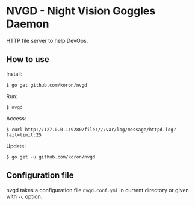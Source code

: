 # NVGD - Night Vision Goggles Daemon

HTTP file server to help DevOps.

## How to use

Install:

    $ go get github.com/koron/nvgd

Run:

    $ nvgd

Access:

    $ curl http://127.0.0.1:9280/file:///var/log/message/httpd.log?tail=limit:25

Update:

    $ go get -u github.com/koron/nvgd

## Configuration file

nvgd takes a configuration file `nvgd.conf.yml` in current directory or given
with `-c` option.
